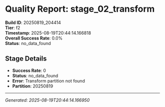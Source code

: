 # Quality Report: stage_02_transform

**Build ID**: 20250819_204414  
**Tier**: f2  
**Timestamp**: 2025-08-19T20:44:14.166818  
**Overall Success Rate**: 0.0%  
**Status**: no_data_found

## Stage Details

- **Success Rate**: 0
- **Status**: no_data_found
- **Error**: Transform partition not found
- **Partition**: 20250819

---
*Generated: 2025-08-19T20:44:14.166950*
